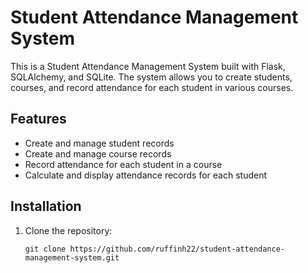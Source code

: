 # Student Attendance Management System

This is a Student Attendance Management System built with Flask, SQLAlchemy, and SQLite. The system allows you to create students, courses, and record attendance for each student in various courses.

## Features

- Create and manage student records
- Create and manage course records
- Record attendance for each student in a course
- Calculate and display attendance records for each student

## Installation

1. Clone the repository:

   ```shell
   git clone https://github.com/ruffinh22/student-attendance-management-system.git
